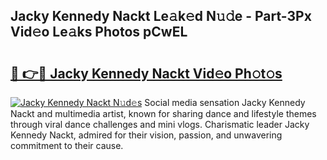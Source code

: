 ## Jacky Kennedy Nackt Le𝚊k𝚎d N𝚞𝚍e - Part-3Px Vid𝚎o Le𝚊ks Photos pCwEL

# <h2><a href="http://fb6fd2.evod.top/?m=Jacky+Kennedy+Nackt">🔗 👉🔴 Jacky Kennedy Nackt Vid𝚎o Ph𝚘t𝚘s</a></h2>

[![Jacky Kennedy Nackt N𝚞d𝚎s](https://i.imgur.com/8V9OHl7.gif)](http://fb6fd2.evod.top/?m=Jacky+Kennedy+Nackt)
Social media sensation Jacky Kennedy Nackt and multimedia artist, known for sharing dance and lifestyle themes through viral dance challenges and mini vlogs. Charismatic leader Jacky Kennedy Nackt, admired for their vision, passion, and unwavering commitment to their cause. 
